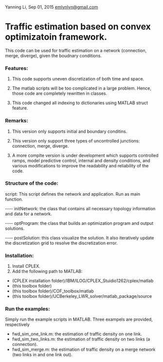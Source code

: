 Yanning Li, Sep 01, 2015
emlynlyn@gmail.com

# Traffic estimation based on convex optimizatoin framework.

This code can be used for traffic estimation on a network (connection, merge, diverge), given the boudnary conditions. 

### Features:
1. This code supports uneven discretization of both time and space. 

2. The matlab scripts will be too complicated in a large problem. Hence, those code are completely rewritten in classes. 

3. This code changed all indexing to dictionaries using MATLAB struct feature.

### Remarks:
1. This version only supports initial and boundary conditins.

2. This version only support three types of uncontrolled junctions: connection, merge, diverge.

3. A more complte version is under development which supports controlled ramps, model predictive control, internal and density conditions, and various modifications to improve the readability and reliability of the code.


### Structure of the code:
script: This script defines the network and application. Run as main function.

---- initNetwork: the class that contains all necessary topology information and data for a network.

---- optProgram: the class that builds an optimization program and output solutions.

---- postSolution: this class visualize the solution. It also iteratively update the discretization grid to resolve the discretization error.

### Installation:
1. Install CPLEX.
2. Add the following path to MATLAB:
- (CPLEX installation folder)/IBM/ILOG/CPLEX_Stuidio1262/cplex/matlab
- (this toolbox folder)
- (this toolbox folder)/COF_toolbox/matlab
- (this toolbox folder)/UCBerkeley_LWR_solver/matlab_package/source

### Run the examples:
  Simply run the example scripts in MATLAB.
Three exampels are provided, respectively
- fwd_sim_one_link.m: the estimation of traffic density on one link.
- fwd_sim_two_links.m: the estimation of traffic density on two links (a connection).
- fwd_sim_merge.m: the estimation of traffic density on a merge network (two links in and one link out).
